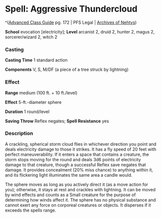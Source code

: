 # Spell: Aggressive Thundercloud

^([Advanced Class Guide][ss-aggressive-thundercloud] pg. 172 | PFS Legal | [Archives of Nehtys][sn-aggressive-thundercloud])

**School** evocation [electricity]; **Level** arcanist 2, druid 2, hunter 2, magus 2, sorcerer/wizard 2, witch 2

### Casting

**Casting Time** 1 standard action  

**Components** V, S, M/DF (a piece of a tree struck by lightning)

### Effect

**Range** medium (100 ft. + 10 ft./level)  

**Effect** 5-ft.-diameter sphere  

**Duration** 1 round/level  

**Saving Throw** Reflex negates; **Spell Resistance** yes

### Description

A crackling, spherical storm cloud flies in whichever direction you point and deals electricity damage to those it strikes. It has a fly speed of 20 feet with perfect maneuverability. If it enters a space that contains a creature, the storm stops moving for the round and deals 3d6 points of electricity damage to that creature, though a successful Reflex save negates that damage. It provides concealment (20% miss chance) to anything within it, and its flickering light illuminates the same area a candle would.  

The sphere moves as long as you actively direct it (as a move action for you); otherwise, it stays at rest and crackles with lightning. It can be moved by wind effects and counts as a Small creature for the purpose of determining how winds affect it. The sphere has no physical substance and cannot exert any force on corporeal creatures or objects. It disperses if it exceeds the spells range.

[ss-aggressive-thundercloud]: http://paizo.com/products/btpy978v
[sn-aggressive-thundercloud]: http://www.archivesofnethys.com/SpellDisplay.aspx?ItemName=Aggressive%20Thundercloud